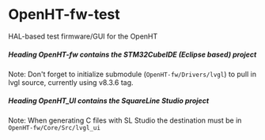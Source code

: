 # OpenHT-fw-test
HAL-based test firmware/GUI for the OpenHT



##### Heading OpenHT-fw contains the STM32CubeIDE (Eclipse based) project
Note: Don't forget to initialize submodule (`OpenHT-fw/Drivers/lvgl`) to pull in lvgl source, currently using v8.3.6 tag.

##### Heading OpenHT_UI contains the SquareLine Studio project
Note: When generating C files with SL Studio the destination must be in `OpenHT-fw/Core/Src/lvgl_ui`
